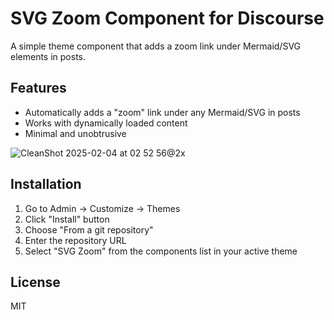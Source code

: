 # SVG Zoom Component for Discourse

A simple theme component that adds a zoom link under Mermaid/SVG elements in posts.

## Features

- Automatically adds a "zoom" link under any Mermaid/SVG in posts
- Works with dynamically loaded content
- Minimal and unobtrusive

![CleanShot 2025-02-04 at 02 52 56@2x](https://github.com/user-attachments/assets/fac744fa-798a-4f91-9611-d12a3a40fa91)


## Installation

1. Go to Admin -> Customize -> Themes
2. Click "Install" button
3. Choose "From a git repository"
4. Enter the repository URL
5. Select "SVG Zoom" from the components list in your active theme

## License

MIT 
